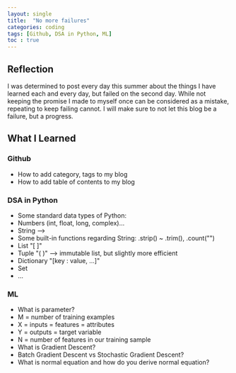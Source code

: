 ```yaml
---
layout: single
title:  "No more failures"
categories: coding
tags: [Github, DSA in Python, ML]
toc : true
---
```

## Reflection
I was determined to post every day this summer about the things I have learned each and every day, but failed on the second day. While not keeping the promise I made to myself once can be considered as a mistake, repeating to keep failing cannot. I will make sure to not let this blog be a failure, but a  progress.

## What I Learned

### Github

* How to add category, tags to my blog
* How to add table of contents to my blog

### DSA in Python

* Some standard data types of Python:
*   Numbers (int, float, long, complex)...
*   String --> 
*   Some built-in functions regarding String: .strip() ~ .trim(), .count("")
*   List "[ ]"
*   Tuple "( )" --> immutable list, but slightly more efficient
*   Dictionary "[key : value, ...]"
*   Set
*   ...

### ML

* What is parameter?
* M = number of training examples
* X = inputs = features = attributes
* Y = outputs = target variable
* N = number of features in our training sample
* What is Gradient Descent?
* Batch Gradient Descent vs Stochastic Gradient Descent?
* What is normal equation and how do you derive normal equation?


